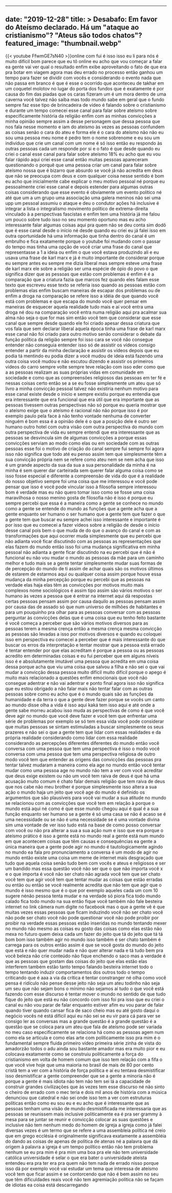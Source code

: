 
---
date: "2019-12-28"
title: > 
    Desabafo: Em favor do Ateísmo declarado. Há um "ataque ao cristianismo"? "Ateus são todos chatos"?
featured_image: "thumbnail.webp"
---
{{< youtube FfwmGE7sN40 >}}online com fui
é isso isso eu li
para nós é muito difícil
bom parece que eu tô online
eu acho que vou começar a falar ea gente
vai ver qual o resultado
enfim exibe aproveitando o fato de que
era pra botar em viagem agora mas deu
errado no processo então ganhou um tempo
para fazer se dividir com vocês e
considerando o evento nada que não passa
em branco é que é esse o ocorrido que
aconteceu de takhar em um coquetel
molotov no lugar do porta dos fundos que
é exatamente é por causa do fim das
piadas que os caras fizeram um é um mora
dentro de uma caverna você talvez não
saiba mas todo mundo sabe
em geral que o fundo sempre faz esse
tipo de brincadeira de vídeo é falando
sobre o cristianismo e durante um tempo
comecei esse canal para falar sobre
ateísmo sobre especificamente história
da religião enfim com as minhas
convicções a minha opinião sempre assim
a desse personagem que dessa pessoa que
nos fala nesse momento e iam do ateísmo
às vezes as pessoas confundem as coisas
senão o cara do ateu e forma ele é o
cara do ateísmo não não eu sou uma
pessoa meu nome é pedro tem o nome
sobrenome e eu sou um indivíduo que crie
um canal com um nome é só isso então eu
respondo às outras pessoas cada um
responde por si
e o fato é que desde quando eu criei o
canal esse canal para falar sobre
ateísmo 18% eu acho que eu vou falar
rápido aqui criei esse canal então
muitas pessoas apareceram questionando o
porquê que uma pessoa criar um canal
para falar sobre ateísmo nossa que é
bizarro que absurdo se você
já não acredita em deus que não se
preocupa com deus e com qualquer coisa
nesse sentido é bom eu acho que
inicialmente cabe explicar o meu motivo
pessoal né porque eu pessoalmente criei
esse canal e depois estender para
algumas outras coisas considerando que
esse evento é obviamente um evento
político né até que um a um grupo uma
associação uma galera meninos não sei
uma upp um pessoal assumiu o ataque e
deu o condutor ações há inclusive é
integrar a lista o integralismo
movimento político de extrema-direita
vinculado à a perspectivas fascistas e
enfim tem uma história já me falou um
pouco sobre tudo isso no seu momento
oportuno
mas eu acho interessante falar algumas
coisas aqui pra quem não se deu conta
sim dodô que é esse canal desde o início
né
desde quando eu criei eu já falei isso
em outra oportunidade
há uma informação que tinha dentro do
canal é um embrulho e fica exatamente
porque o youtube foi mudando com o
passar do tempo mas tinha uma opção de
você criar uma frase do canal que
representasse a 1 a ideia ou enfim o que
você estava produzindo ali e eu usava
uma frase de karl marx e já é muito
importante de considerar porque eu
sempre antes eu sempre me dizia liberal
mas sempre esteve uma frase de karl marx
ele sobre a religião ser uma espécie de
ópio do povo
o que significa dizer que as pessoas que
estão com problemas
é enfim é é a comparação que a criatura
fazia que marcos fez quando eles falam
esse texto que escreveu esse texto se
referia isso quando as pessoas estão com
problemas elas enfim buscam maneiras de
escapar dos problemas ou de enfim a
droga na comparação se refere isso a
idéia de que quando você está com
problemas e que escapa do mundo você
quer pensar em maneiras de esquecer
aquela realidade tudo mais
e aí você entra
uma droga né dou na comparação você
entra numa religião aqui pra acalmar sua
alma não seja o que for mas sim então
você tem que considerar que esse canal
que sempre desde quando ele foi criado
apesar dessa criatura que vos fala que
sem declarar liberal aquela época tinha
uma frase de karl marx
esse canal não foi criado para outro
motivo senão considerar o debate da
função política da religião sempre foi
isso cara se você não consegue entender
não conseguia entender isso só de
assistir os vídeos consigo entender a
partir da minha declaração e assistir os
vídeos depois que eu podia tá mentindo
eu podia dizer a você mudou de ideia
está fazendo uma outra coisa você mudou
e não escutou dizendo e assistir os
primeiros vídeos do carro sempre volte
sempre teve relação com isso eder como
que a as pessoas realizam as suas
próprias vidas em comunidade em
sociedade e como que as compreensões
religiosos das pessoas em ter fé e
nessas coisas
certo então se a se eu fosse
simplesmente um ateu que só livro a
minha convicção pessoal talvez não
existiria nenhum motivo para esse canal
existe desde o início e sempre existiu
porque eu entendia que era interessante
que era funcional que era útil que era
importante que as pessoas tivessem
outras perspectivas não só porque eu
queria mostrar que o ateísmo exige que o
ateísmo é racional não não porque isso é
por exemplo paulo pela face à não tenho
vontade nenhuma de converter ninguém é
bom essa é a opinião dele é o que a
posição dele é outro ser humano outro
hotel com outra visão com outra
perspectiva do mundo com outra
perspectiva de vida eu sempre entendi
que era interessante que as pessoas se
desvincula sim de algumas convicções a
porque essas convicções serviam ao modo
como elas
ou em sociedade com as outras pessoas
esse foi o motivo de criação do canal
sempre fui sempre foi agora isso não
significa que todo até eu penso assim
tem que simplesmente têm a sua convicção
própria nem se refere como ateu nem se
nem acha que isso é um grande aspecto da
sua da sua a sua personalidade da minha
é na minha é sem querer dar carteirada
sem querer falar alguma coisa como se
isso fosse especial e diferente a
compreensão de vida do que é a realidade
do nosso objetivo sempre foi uma coisa
que me interessou e você pode pensar que
isso é você pode vincular isso à
filosofia sempre interessou bom é
verdade mas eu não quero tomar isso como
se fosse uma coisa maravilhosa o nosso
menino gosta de filosofia não é isso é
porque eu sempre percebi que essa é a
maneira como a gente se conhece no mundo
como a gente se entende do mundo as
funções que a gente acha que a gente
enquanto ser humano o ser humano que a
gente tem que fazer o que a gente tem
que buscar
eu sempre achei isso interessante e
importante é por isso que eu comecei a
fazer vídeos sobre a religião de desde o
início desse canal
pois bem o que muda de do que o avanço
do canal e com as transformações que
aqui ocorrer muda simplesmente que eu
percebi que não adianta você ficar
discutindo com as pessoas as
representações que elas fazem do mundo
então isso foi uma mudança significativa
em minha pessoal não adianta a gente
ficar discutindo na eu percebi que é não
é funcional eu não vou mudar o mundo as
pessoas da mãe para um caminho melhor e
tudo mais se a gente tentar simplesmente
mudar suas formas de de percepção do
mundo de ti assim de achar quais são os
motivos últimos de estarem de estarmos
aqui ou qualquer coisa assim porque
houve essa mudança da minha percepção
porque eu percebi que as pessoas na
verdade elas haja elas têm as convicções
por motivos muito mais complexos nome
sociológicos é assim
tipo assim são vários motivos
o ser humano às vezes a pessoa que é
entrar na internet aqui dá respostas
certas pessoas pensam assim por causa
daquilo
as pessoas pensam assim por causa das de
assado só que num universo de milhões de
habitantes e para um pouquinho pra olhar
para as pessoas conversar com as pessoas
perguntar às convicções delas que é uma
coisa que eu tenho feito bastante é você
começa a perceber que são vários motivos
diversos para as pessoas terem a mesma
crença então a mesma crença mesma
convicção as pessoas são levadas a isso
por motivos diversos e quando eu
coloquei isso em perspectiva eu comecei
a perceber que é mais interessante do
que buscar os erros da interpretação e
tentar mostrar que a pessoa está errado
é tentar entender por que elas acreditam
é porque a pessoa ou as pessoas acredito
em determinadas coisas e eu fui perceber
que em alguns níveis isso é e
absolutamente imutável uma pessoa que
acredita em uma coisa dessa porque acha
que viu uma coisa que salvou a filha e
não sei o que vai mudar a convicção
dessa pessoa muito difícil muito difícil
porque o apego é muito mais relacionado
a questões enfim emocionais que você não
consegue adentrar e não vai adentrar e
ponto final
agora isso não significa que eu estou
obrigado a não falar mais não tentar
falar com as outras pessoas sobre como
eu acho que é o mundo quais são as
funções da humanidade e da terra o que a
gente deve fazer porque se vocês um
canto ao mundo disse olha a vida é isso
aqui
kaká tem isso aqui e até onde a gente
sabe morreu acabou
isso muda as perspectivas de como é que
você deve agir no mundo que você deve
fazer e você tem que enfrentar uma série
de problemas por exemplo se só tem essa
vida você pode considerar que muitas
pessoas se sintam estimuladas a buscar
simplesmente os seus prazeres e não sei
o que a gente tem que lidar com essas
realidades e da própria realidade
considerando como lidar com essa
realidade considerando as percepções
diferentes diferentes do mundo então
você conversa com uma pessoa que tem uma
perspectiva é isso
o modo você conversa com uma pessoa que
tem uma perspectiva religiosa
de outro modo você tem que entender as
origens das convicções das pessoas pra
tentar talvez mudaram a maneira como ela
age no mundo então você tentar mudar
como uma pessoa age no mundo não tem a
ver com você acreditar que deus exige
existem ou não um você tem raiva de deus
é que há uma acusação muito comum é
chato falar demais religião que tem
raiva de deus que nos cabe não meu
brother é porque simplesmente isso
altera a sua ação o mundo haja um jeito
que você age do mundo é definido os
argumentos que são plausíveis para você
vai mudar a sua atitude no mundo se
relacionou com as convicções que você
tem em relação à porque o mundo está
aqui né como é que esse mundo chegou
aqui é qual é a sua função enquanto ser
humano se a gente é só uma casa se não é
acaso se é uma necessidade ou se não é
uma necessidade se é uma vontade divina
sim uma vontade de ver isso tudo está na
base de como posso conversar com você ou
não pra alterar a sua a sua ação num e
isso que era porque o ateísmo prático é
isso a gente está no mundo real
a gente está num mundo em que acontecem
coisas que têm causas e consequências ea
gente a única maneira que a gente pode
agir no mundo é tautologicamente agindo
no mundo ea fala pro pronunciamento a
conversa é um modo de agir no mundo
então existe uma coisa um meme de
internet mais desgraçado que tudo que
aquela coisa senão tudo bem com vocês e
ateus e religiosos e ser um bandido mas
essa questão você não ser que o que não
importa você x e o que importa é você
não ser chato não agrada você tem que
ser chato você tem que agir você tem que
tentar mudar as coisas que estão erradas
ou então
ou então se você realmente acredita que
não tem que agir que o mundo é isso
mesmo que é o que por exemplo aqueles
cada um com 10 sugere nénão pessoa tenta
mudar e na verdade só piora fica todo
mundo calado fica todo mundo na sua
então fique você também não fale
besteira
internet no link câmera num digite no
facebook mas o que a gente vê é que
muitas vezes essas pessoas que ficam
induzindo você não ser chato você não
pode ser chato você não pode questionar
você não pode proibir por proibir na
verdade essas pessoas estão inseridas no
mundo tentando mexer no mundo não mesmo
as coisas eu gosto das coisas como elas
estão não mexa no futuro quem deixa cada
um fazer do jeito que tá do jeito que tá
tá bom
bom isso também agir no mundo isso
também é ser chato também é carrega para
os outros então assim é que se você
gosta do mundo do jeito que está e não
quer mudar nada e não quer alterar nada
e tá tudo bem pra você beleza não crie
conteúdo não fique enchendo o saco mas a
verdade é que as pessoas que gostam das
coisas do jeito que elas estão elas
interferem também estão tanto tempo
falando besteira internet todo o tempo
tentando induzir comportamentos dos
outros todo o tempo criticando que é aaa
a via da crítica é tentar constranger né
olha como você pensa é ridículo não
pense desse jeito não seja um ateu
todinho não seja um seu que não sejam
bons o mínimo não sejamos aí tudo o que
você está fazendo com esse discurso é
tentar mover o mundo no sentido de que
tudo fique do jeito que está eu não
concordo com isso foi pra isso que eu
criei o canal eu não vou parar de falar
enquanto estiver afim
eu vou parar de falar quando tiver
quando cansar fica de saco cheio mas eu
até gosto daqui o negócio vocês né está
difícil aqui eu não sei se eu vir para
cá para ver se consigo ler as conversas
mas a grande questão é a grande questão
é a questão que se coloca para um ateu
que fala de ateísmo pode ser variada
no meu caso especificamente se relaciona
há como as pessoas agem num como ela se
articula e como elas arte com
politicamente isso pra mim é o
fundamental sempre fluida primeiro vídeo
primeira série zinha de vista do
amadorzão todos o adu ainda sou bastante
amador mas era muito pior e eu colocava
exatamente como se construiu
politicamente a força do cristianismo em
volta de homem comum que isso tem
relação com a fifa o que você vive hoje
que uma maioria no brasil de mais de 80
por cento cristã tem a ver com a
história de força política e aí eu
tentava desmistificar isso desmistificar
a gente compreender que se a gente a
minoria não é porque a gente é mais
idiota não tem não tem sei lá
a capacidade de construir grandes
civilizações que às vezes tem esse
discurso né
não sinto o cheiro de errado com o mec
teria e dois mil anos de história com a
música denunciou que catedral e não sei
onde isso tem a ver com estruturas
políticas
então como eu sou eu e eu acho que é
interessante que as pessoas tenham uma
visão de mundo desmistificada me
interessaria que as pessoas se reunissem
mais inclusive politicamente ea é pra
ser grammy à mesa para se juntar se
reunir e convicção colocar as suas
questões e inclusive não tem nenhum medo
do homem de igreja a igreja como já
falei diversas vezes é um termo que se
refere a uma assembleia política né
creio que em grego ecclésia é
originalmente significava exatamente a
assembléia do dando as coisas de apenas
de política de atenas né
a palavra que dá origem à palavra a
igreja é um tempo político então não tem
problema nenhum se eu pra mim é pra mim
uma boa pra ele não tem universidade
católica universidade é selar o que era
bater o universidade ateísta entendeu
era pra ter era pra quem não tem nada de
errado nisso porque isso dá por exemplo
você vai estudar um tema que interessa
de ateísmo você tem que ficar assim e se
contorcendo que não é bem assim no seu
que têm dificuldades reais você não tem
agremiação política não se façam de
idiotas ea coisa está descarregando